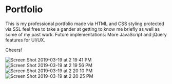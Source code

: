 # Portfolio
This is my professional portfolio made via HTML and CSS styling protected via SSL feel free to take a gander at getting to know me briefly as well as some of my past work.
Future implementations:
More JavaScript and jQuery features for UI/UX.

Cheers!

![Screen Shot 2019-03-19 at 2 19 41 PM](https://user-images.githubusercontent.com/38046425/54631384-4f511b80-4a52-11e9-9513-1bad35df7afb.png)
![Screen Shot 2019-03-19 at 2 19 56 PM](https://user-images.githubusercontent.com/38046425/54631391-52e4a280-4a52-11e9-9903-470eade3ed92.png)
![Screen Shot 2019-03-19 at 2 20 10 PM](https://user-images.githubusercontent.com/38046425/54631402-57a95680-4a52-11e9-93f3-722a2c0e0f30.png)
![Screen Shot 2019-03-19 at 2 20 25 PM](https://user-images.githubusercontent.com/38046425/54631410-59731a00-4a52-11e9-905d-08b6376eea27.png)
